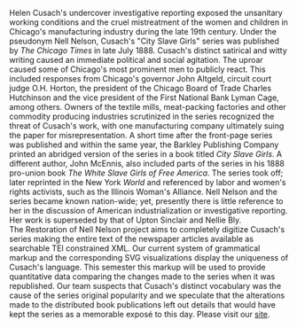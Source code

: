 Helen Cusach's undercover investigative reporting exposed the unsanitary working conditions and the cruel mistreatment of the women and children in Chicago's manufacturing industry during the late 19th century. Under the pseudonym Nell Nelson, Cusach's "City Slave Girls" series was published by *The Chicago Times* in late July 1888. Cusach's distinct satirical and witty writing caused an immediate political and social agitation. The uproar caused some of Chicago's most prominent men to publicly react. This included responses from Chicago's governor John Altgeld, circuit court judge O.H. Horton, the president of the Chicago Board of Trade Charles Hutchinson and the vice president of the First National Bank Lyman Cage, among others. Owners of the textile mills, meat-packing factories and other commodity producing industries scrutinized in the series recognized the threat of Cusach's work, with one manufacturing company ultimately suing the paper for misrepresentation. A short time after the front-page series was published and within the same year, the Barkley Publishing Company printed an abridged version of the series in a book titled *City Slave Girls*. A different author, John McEnnis, also included parts of the series in his 1888 pro-union book *The White Slave Girls of Free America*. The series took off; later reprinted in the New York *World* and referenced by labor and women's rights activists, such as the Illinois Woman's Alliance. Nell Nelson and the series became known nation-wide; yet, presently there is little reference to her in the discussion of American industrialization or investigative reporting. Her work is superseded by that of Upton Sinclair and Nellie Bly.  
The Restoration of Nell Nelson project aims to completely digitize Cusach's series making the entire text of the newspaper articles available as searchable TEI constrained XML. Our current system of grammatical markup and the corresponding SVG visualizations display the uniqueness of Cusach's language. This semester this markup will be used to provide quantitative data comparing the changes made to the series when it was republished. Our team suspects that Cusach's distinct vocabulary was the cause of the series original popularity and we speculate that the alterations made to the distributed book publications left out details that would have kept the series as a memorable exposé to this day. Please visit our [site](http://nelson.newtfire.org/).
